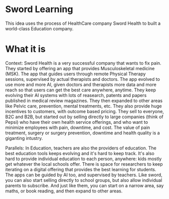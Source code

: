 # Sword Learning 

This idea uses the process of HealthCare company Sword Health to built a world-class Education company.

# What it is

Context: Sword Health is a very successful company that wants to fix pain. They started by offering an app that provides Musculoskeletal medicine (MSK). The app that guides users  through remote Physical Therapy sessions, supervised by actual therapists and doctors. The app evolved to use more and more AI, given doctors and therapists more data and more reach so that users can get the best care anywhere, anytime. They keep evolving their AI systems with lots of reasearch, patents and papers published in medical review magazines. They then expanded to other areas like Pelvic care, prevention, mental treatments, etc. They also provide huge incentives to customers, with outcome based pricing. They sell to everyone, B2C and B2B, but started out by selling directly to large companies (think of Pepsi) who have their own health service offerings, and who want to minimize employees with pain, downtime, and cost. The value of pain treatment, surgery or surgery prevention, downtime and health quality is a giganting intustry.

Parallels: In Education, teachers are also the providers of education. The best education tools keeps evolving and it's hard to keep track. It's also hard to provide individual education to each person, anywhere: kids mostly get whatever the local schools offer. There is space for researchers to keep iterating on a digital offering that provides the best learning for students. The apps can be guided by AI too, and supervised by teachers. Like sword, you can also start selling directly to school groups, but also allow individual parents to subscribe. And just like them, you can start on a narrow area, say maths, or book reading, and then expand to other areas. 
